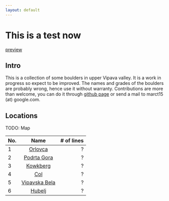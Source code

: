 ```yaml
---
layout: default
---
```



# This is a test now

[preview](https://tilenmarc.github.io/Vipava-Valley-Bouldering/)

## Intro
This is a collection of some boulders in upper Vipava valley.
It is a work in progress so expect to be improved. The names and
grades of the boulders are probably wrong, hence use it without
warranty. Contributions are more than welcome, you can do it through
[github page](https://github.com/tilenmarc/Vipava-Valley-Bouldering) or
send a mail to marct15 (at) google.com.


## Locations
TODO: Map


| No.        | Name           | # of lines  
| --- |:-------------:| -----:
| 1   | [Orlovca](/Vipava-Valley-Bouldering/orlovca.html) | ? | 
| 2   | [Podrta Gora](/Vipava-Valley-Bouldering/podrta_gora.html) | ? |  
| 3   | [Kowkberg](/Vipava-Valley-Bouldering/kowkberg.html) | ? |  
| 4   | [Col](/Vipava-Valley-Bouldering/col.html) | ? |  
| 5   | [Vipavska Bela](/Vipava-Valley-Bouldering/vipavska_bela.html) | ? |  
| 6   | [Hubelj](/Vipava-Valley-Bouldering/hubelj.html) | ? |  



